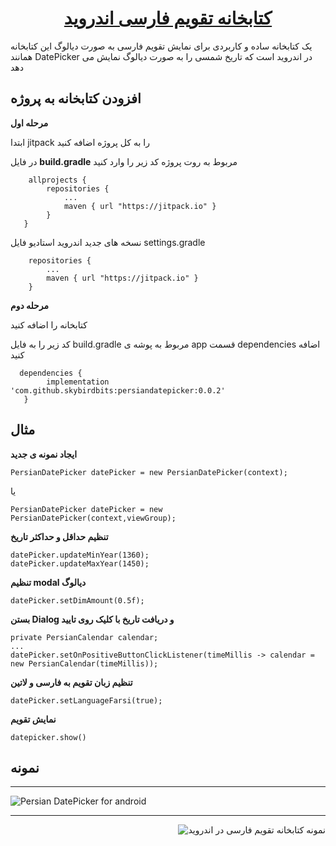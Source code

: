 <h1 align="center">
 <a href="https://github.com/SkybirdBits/PersianDatePicker"> کتابخانه تقویم فارسی اندروید</a>
</h1>

یک کتابخانه ساده و کاربردی برای نمایش تقویم فارسی به صورت دیالوگ این کتابخانه همانند DatePicker در اندروید است که تاریخ شمسی را به صورت دیالوگ نمایش می دهد

افزودن کتابخانه به پروژه
----

**مرحله اول**

ابتدا jitpack را به کل پروژه اضافه کنید

 در فایل  **build.gradle** مربوط به روت پروژه کد زیر را وارد کنید


```
    allprojects {
        repositories {
            ...
            maven { url "https://jitpack.io" }
        }
   }‍‍‍
```

  نسخه های جدید اندروید استادیو فایل settings.gradle


```
    repositories {
        ...
        maven { url "https://jitpack.io" }
    }
```

**مرحله دوم**

  کتابخانه را اضافه کنید

  کد زیر را به فایل build.gradle مربوط به پوشه ی app قسمت dependencies اضافه کنید


```
  dependencies {
        implementation 'com.github.skybirdbits:persiandatepicker:0.0.2'
   }
 ```


مثال
----

**ایجاد نمونه ی جدید**

 ```PersianDatePicker datePicker = new PersianDatePicker(context);```

 یا

 ```PersianDatePicker datePicker = new PersianDatePicker(context,viewGroup);```

**تنظیم حداقل و حداکثر تاریخ**

```
datePicker.updateMinYear(1360);
datePicker.updateMaxYear(1450);
```

**تنظیم modal دیالوگ**
```
datePicker.setDimAmount(0.5f);
```

**بستن Dialog و دریافت تاریخ با کلیک روی تایید**

```
private PersianCalendar calendar;
...
datePicker.setOnPositiveButtonClickListener(timeMillis -> calendar = new PersianCalendar(timeMillis));

```

**تنظیم زبان تقویم به فارسی و لاتین**

```
datePicker.setLanguageFarsi(true);
```

**نمایش تقویم**

```
datepicker.show()
```

نمونه
----
<div>
    <hr>
        <img alt="Persian DatePicker for android" src="./sample_latin.png" />
    </hr>
    <hr>
        <img alt="نمونه کتابخانه تقویم فارسی در اندروید" align="right" src="./sample.png"/>
    </hr>
</div>
